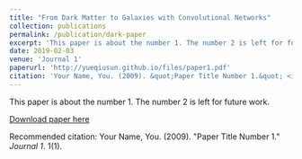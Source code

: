 ```yaml
---
title: "From Dark Matter to Galaxies with Convolutional Networks"
collection: publications
permalink: /publication/dark-paper
excerpt: 'This paper is about the number 1. The number 2 is left for future work.'
date: 2019-02-03
venue: 'Journal 1'
paperurl: 'http://yueqiusun.github.io/files/paper1.pdf'
citation: 'Your Name, You. (2009). &quot;Paper Title Number 1.&quot; <i>Journal 1</i>. 1(1).'
---
```

This paper is about the number 1. The number 2 is left for future work.

[Download paper here](http://yueqiusun.github.io/files/paper1.pdf)

Recommended citation: Your Name, You. (2009). "Paper Title Number 1." <i>Journal 1</i>. 1(1).